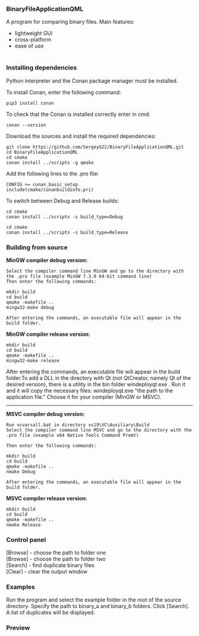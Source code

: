 ### BinaryFileApplicationQML

A program for comparing binary files. Main features:

* lightweight GUI
* cross-platform
* ease of use <br><br>

### Installing dependencies

Python interpreter and the Conan package manager must be installed.

To install Conan, enter the following command:

```
pip3 install conan 
```

To check that the Conan is installed correctly enter in cmd:

```
conan --version
```

Download the sources and install the required dependencies:

```
git clone https://github.com/SergeyG22/BinaryFileApplicationQML.git
cd BinaryFileApplicationQML
cd cmake 
conan install ../scripts -g qmake
```

Add the following lines to the .pro file:

```
CONFIG += conan_basic_setup
include(cmake/conanbuildinfo.pri)
```

To switch between Debug and Release builds:

```
cd cmake
conan install ../scripts -s build_type=Debug
```
```
cd cmake
conan install ../scripts -s build_type=Release
```

### Building from source

**MinGW compiler debug version:**

```
Select the compiler command line MinGW and go to the directory with the .pro file (example MinGW 7.3.0 64-bit command line)
Then enter the following commands:

mkdir build
cd build
qmake -makefile ..
mingw32-make debug

After entering the commands, an executable file will appear in the build folder.
```
**MinGW compiler release version:**

```
mkdir build
cd build
qmake -makefile ..
mingw32-make release
```
After entering the commands, an executable file will appear in the build folder.To add a DLL in the directory with Qt (not QtCreator, namely Qt of the desired version), there is a utility in the bin folder windeployqt.exe . Run it and it will copy the necessary files:
windeployqt.exe "the path to the application file." Choose it for your compiler (MinGW or MSVC).

---

**MSVC compiler debug version:**

```
Run vcvarsall.bat in directory vs19\VC\Auxiliary\Build
Select the compiler command line MSVC and go to the directory with the .pro file (example x64 Native Tools Command Promt)

Then enter the following commands:

mkdir build
cd build
qmake -makefile ..
nmake Debug

After entering the commands, an executable file will appear in the build folder.
```

**MSVC compiler release version:**

```
mkdir build
cd build
qmake -makefile ..
nmake Release
```


### Control panel

[Browse] - choose the path to folder one<br>
[Browse] - choose the path to folder two<br>
[Search] - find duplicate binary files<br>
[Clear] - clear the output window <br>

### Examples 

Run the program and select the example folder in the root of the source directory. Specify the path to binary_a and binary_b folders. Click [Search]. A list of duplicates will be displayed.

### Preview
